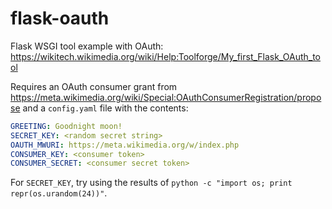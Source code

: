 # flask-oauth

Flask WSGI tool example with OAuth: <https://wikitech.wikimedia.org/wiki/Help:Toolforge/My_first_Flask_OAuth_tool>

Requires an OAuth consumer grant from <https://meta.wikimedia.org/wiki/Special:OAuthConsumerRegistration/propose>
and a `config.yaml` file with the contents:

```yaml
GREETING: Goodnight moon!
SECRET_KEY: <random secret string>
OAUTH_MWURI: https://meta.wikimedia.org/w/index.php
CONSUMER_KEY: <consumer token>
CONSUMER_SECRET: <consumer secret token>
```

For `SECRET_KEY`, try using the results of `python -c "import os; print repr(os.urandom(24))"`.
